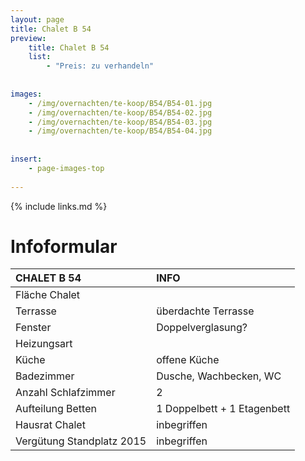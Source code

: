 ```yaml
---
layout: page
title: Chalet B 54
preview: 
    title: Chalet B 54
    list:
        - "Preis: zu verhandeln"
        
        
images:
    - /img/overnachten/te-koop/B54/B54-01.jpg
    - /img/overnachten/te-koop/B54/B54-02.jpg
    - /img/overnachten/te-koop/B54/B54-03.jpg
    - /img/overnachten/te-koop/B54/B54-04.jpg
    
    
insert:
    - page-images-top
    
---
```


{% include links.md %}



# Infoformular 

CHALET B 54                 | INFO        | 
:---------------------------|:------------|
Fläche Chalet               |
Terrasse                    |überdachte Terrasse  
Fenster                     |Doppelverglasung?
Heizungsart                 |
Küche                       |offene Küche
Badezimmer                  |Dusche, Wachbecken, WC
Anzahl Schlafzimmer         |2
Aufteilung Betten           |1 Doppelbett + 1 Etagenbett
Hausrat Chalet              |inbegriffen
Vergütung Standplatz 2015   |inbegriffen
